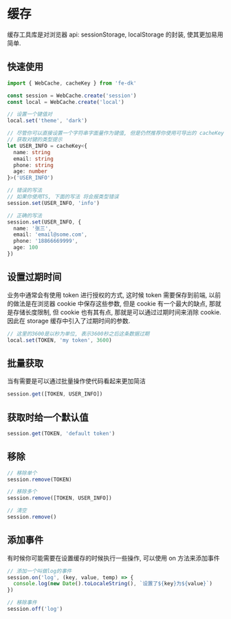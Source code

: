 # 缓存

缓存工具库是对浏览器 api: sessionStorage, localStorage 的封装, 使其更加易用简单.

## 快速使用

```ts
import { WebCache, cacheKey } from 'fe-dk'

const session = WebCache.create('session')
const local = WebCache.create('local')

// 设置一个键值对
local.set('theme', 'dark')

// 尽管你可以直接设置一个字符串字面量作为键值, 但是仍然推荐你使用可导出的 cacheKey 方法来生成一个键, 然后你就可以获取TS的类型提示了
// 获取对键的类型提示
let USER_INFO = cacheKey<{
  name: string
  email: string
  phone: string
  age: number
}>('USER_INFO')

// 错误的写法
// 如果你使用TS, 下面的写法 将会报类型错误
session.set(USER_INFO, 'info')

// 正确的写法
session.set(USER_INFO, {
  name: '张三',
  email: 'email@some.com',
  phone: '18866669999',
  age: 100
})
```

## 设置过期时间

业务中通常会有使用 token 进行授权的方式, 这时候 token 需要保存到前端, 以前的做法是在浏览器 cookie 中保存这些参数, 但是 cookie 有一个最大的缺点, 那就是存储长度限制, 但 cookie 也有其有点, 那就是可以通过过期时间来消除 cookie. 因此在 storage 缓存中引入了过期时间的参数.

```ts
// 这里的3600是以秒为单位, 表示3600秒之后这条数据过期
local.set(TOKEN, 'my token', 3600)
```

## 批量获取

当有需要是可以通过批量操作使代码看起来更加简洁

```ts
session.get([TOKEN, USER_INFO])
```

## 获取时给一个默认值

```ts
session.get(TOKEN, 'default token')
```

## 移除

```ts
// 移除单个
session.remove(TOKEN)

// 移除多个
session.remove([TOKEN, USER_INFO])

// 清空
session.remove()
```

## 添加事件

有时候你可能需要在设置缓存的时候执行一些操作, 可以使用 on 方法来添加事件

```ts
// 添加一个叫做log的事件
session.on('log', (key, value, temp) => {
  console.log(new Date().toLocaleString(), `设置了${key}为${value}`)
})

// 移除事件
session.off('log')
```

